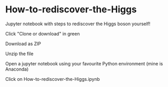 # How-to-rediscover-the-Higgs
Jupyter notebook with steps to rediscover the Higgs boson yourself!

Click "Clone or download" in green

Download as ZIP

Unzip the file

Open a jupyter notebook using your favourite Python environment (mine is Anaconda)

Click on How-to-rediscover-the-Higgs.ipynb
